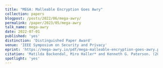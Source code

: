 ```yaml
---
title: "MEGA: Malleable Encryption Goes Awry"
collection: papers
blogpost: /posts/2022/06/mega-awry/
permalink: /paper/2023/05/mega-awry
talk_name: mega-awry
date: 2022-07-01
published: 'yes'
distinction: 'Distinguished Paper Award'
venue: 'IEEE Symposium on Security and Privacy'
eprint: 'https://mega-awry.io/pdf/mega-malleable-encryption-goes-awry.pdf'
citation: 'Matilda Backendal, Miro Haller* and Kenneth G. Paterson. (2023). &quot;MEGA: Malleable Encryption Goes Awry&quot;. <i>IEEE S&amp;P 2023</i>.'
spotlight: 'yes'
---
```

